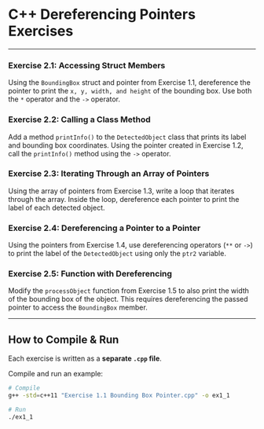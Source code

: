 # C++ Dereferencing Pointers Exercises 

---

### Exercise 2.1: Accessing Struct Members  
Using the `BoundingBox` struct and pointer from Exercise 1.1, dereference the pointer to print the `x, y, width, and height` of the bounding box. Use both the `*` operator and the `->` operator.

### Exercise 2.2: Calling a Class Method  
Add a method `printInfo()` to the `DetectedObject` class that prints its label and bounding box coordinates. Using the pointer created in Exercise 1.2, call the `printInfo()` method using the `->` operator.

### Exercise 2.3: Iterating Through an Array of Pointers   
Using the array of pointers from Exercise 1.3, write a loop that iterates through the array. Inside the loop, dereference each pointer to print the label of each detected object.

### Exercise 2.4: Dereferencing a Pointer to a Pointer 
Using the pointers from Exercise 1.4, use dereferencing operators (`**` or `->`) to print the label of the `DetectedObject` using only the `ptr2` variable.

### Exercise 2.5: Function with Dereferencing 
Modify the `processObject` function from Exercise 1.5 to also print the width of the bounding box of the object. This requires dereferencing the passed pointer to access the `BoundingBox` member.

---

## How to Compile & Run

Each exercise is written as a **separate `.cpp` file**.

Compile and run an example:

```bash
# Compile
g++ -std=c++11 "Exercise 1.1 Bounding Box Pointer.cpp" -o ex1_1

# Run
./ex1_1
